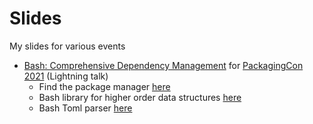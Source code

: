 # Slides

My slides for various events

- [Bash: Comprehensive Dependency Management](https://web.archive.org/web/20211113020214/https://pretalx.com/packagingcon-2021/talk/J9SYFM) for [PackagingCon 2021](https://web.archive.org/web/20211127080918/https://packaging-con.org) (Lightning talk)
  - Find the package manager [here](https://github.com/hyperupcall/basalt)
  - Bash library for higher order data structures [here](https://github.com/hyperup)
  - Bash Toml parser [here](https://github.com/hyperupcall/bash-toml)
